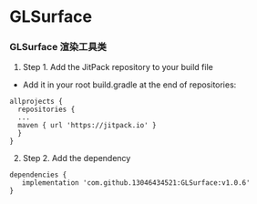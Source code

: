 # GLSurface
### GLSurface 渲染工具类

1. Step 1. Add the JitPack repository to your build file
- Add it in your root build.gradle at the end of repositories:
```
allprojects {
  repositories {
  ...
  maven { url 'https://jitpack.io' }
  }
}
  ```
 2. Step 2. Add the dependency
```
dependencies {
   implementation 'com.github.13046434521:GLSurface:v1.0.6'
}
```

